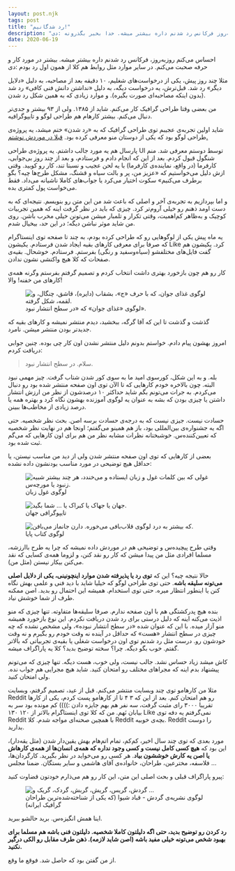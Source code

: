 ```yaml
---
layout: post.njk
tags: post
title: "رد شدگانیم!"
description: "روزبه‌روز فرکانس رد شدنم داره بیشتر میشه. خدا بخیر بگذرونه :دی"
date: 2020-06-19
---
```


احساس می‌کنم روزبه‌روز، فرکانس رد شدنم داره بیشتر میشه. بیشتر در مورد کار و حرفه صحبت می‌کنم. در سایر موارد مثل روابط هم کلا از همون اول رد بودم :دی

مثلا چند روز پیش، یکی از درخواست‌های شغلیم، ۱۰ دقیقه بعد از مصاحبه، به دلیل «دلایل دیگر» رد شد. قبل‌ترش، یه درخواست دیگه، به دلیل «نداشتن دانش فنی کافی» رد شد (بدون اینکه مصاحبه‌ای صورت بگیره). و موارد زیادی که به همین شکل رد شدن.

من بعضی وقتا طراحی گرافیک کار می‌کنم. شاید از ۱۳۸۵. ولی از ۹۳ بیشتر و جدی‌تر دنبال می‌کنم.
بیشتر کارهام هم طراحی لوگو و تایپوگرافیه.

شاید اولین تجربه‌ی عجیبم توی طراحی گرافیک که به «رد شدن» ختم میشد، یه پروژه‌ی طراحی لوگو بود که یکی از دوستان منو معرفی کرده بود.
<a href="/experience-1/">قبلا در موردش نوشتم.</a>

پارسال هم یه مورد جالب داشتم. یه پروژه‌ی طراحی UI توسط دوستم معرفی شد. منم شنگول قبول کردم. بعد از این که انجام دادم و فرستادم، و بعد از چند روز بی‌جوابی، کارفرما (در واقع، نماینده‌ی کارفرما) با یه لحن عجیب و نسبتا تند، کار رو کوبید. وقتی ازش دلیل می‌خواستیم که «عزیز من، پر و بالت سیاه و قشنگ، مشکل طرح‌ها چیه؟ بگو برطرف می‌کنیم» سکوت اختیار می‌کرد یا جواب‌های کاملا ناشیانه می‌داد. فقط می‌خواست پول کمتری بده.

و اما بپردازیم به تجربه‌ی آخر و اصلی که باعث شد من این متن رو بنویسم. نتیجه‌ای که به دست اومد ذهنم رو خیلی آروم‌تر کرد. چیزی که باید در نظر گرفت اینه که همین تجربیات کوچیک و به‌ظاهر کم‌اهمیت، وقتی تکرار و تلمبار میشن می‌تونن خیلی مخرب باشن. روی من شاید موثر نباشن دیگه؛ در این حد، بیخیال شدم.

یه ماه پیش یکی از لوگوهایی رو که طراحی کرده بودم، به چند تا صفحه توی اینستاگرام که صرفا برای معرفی کارهای بقیه ایجاد شدن فرستادم. یکیشون Like کرد. یکیشون هم گفت فایل‌های مختلفشو (سیاه‌وسفید و رنگی) بفرستم. فرستادم. خوشحال. بقیه‌ی صفحات که کلا هیچ واکنشی نشون ندادن.

کار رو هم چون بازخورد بهتری داشت انتخاب کردم و تصمیم گرفتم بفرستم وگرنه همه‌ی کارهای من خفنه! والا!

<figure>
<img src="{{ website.assetsPath }}/images/content/javan-foods-logo.png"
  alt="لوگوی غذای جوان، که با حرف «ج»، بشقاب (دایره)، قاشق، چنگال، و لقمه، شکل گرفته.">
<figcaption>
لوگوی «غذای جوان» که «در سطح انتشار نبود».
</figcaption>
</figure>

گذشت و گذشت تا این که آقا گرگه، ببخشید، دیدم منتشر نمیشه و کارهای بقیه که جدیدتر بودن منتشر میشن. نامرد.

امروز بهشون پیام دادم. خواستم بدونم دلیل منتشر نشدن اون کار چی بوده. چنین جوابی دریافت کردم:

> سلام. در سطح انتشار نبود.

بله. و به این شکل، کورسوی امید ما به سوی کور شدن شتاب گرفت. چیز مهمی نبود البته. چون بالاخره خودم کارهایی که تا الآن توی اون صفحه منتشر شده بود رو دنبال می‌کردم. به جرات می‌تونم بگم شاید حداکثر ۱۰ درصدشون از نظر من ارزش انتشار داشتن یا چیزی بودن که بشه به عنوان یه لوگوی آموزنده بهشون نگاه کرد و بهتره همه یا درصد زیادی از مخاطب‌ها ببینن.

حسادت نیست. جیزی نیست که به درجه‌ی حسادت برسه اصن. بحث نظر شخصیه. حتی اگه یه جشنواره‌ی بین‌المللی بود، باز هم همینو می‌گفتم؛ اونجا هم در نهایت نظر شخصیه که تعیین‌کننده‌س. خوشبختانه نظرات مشابه نظر من هم برای اون کارهایی که می‌گم ثبت شده بود.

بعضی از کارهایی که توی اون صفحه منتشر شدن ولی از دید من مناسب نیستن، یا حداقل هیچ توضیحی در مورد مناسب بودنشون داده نشده:

<figure>
<img src="{{ website.assetsPath }}/images/content/ghoole-zaban-by-mehdi-sadeghi-yekta.jpg"
  alt="غولی که بین کلمات غول و زبان ایستاده و می‌خندد، هر چند بیشتر شبیه زنبود یا مورچه‌س.">
<figcaption>
لوگوی غول زبان
</figcaption>
</figure>

<figure>
<img src="{{ website.assetsPath }}/images/content/jahan-by-mohammad-hasan-nematian.jpg"
  alt="جهان یا جهاک یا کبراک یا ... شما بگید.">
<figcaption>
تایپوگرافی جهان
</figcaption>
</figure>

<figure>
<img src="{{ website.assetsPath }}/images/content/paya-book-by-mahmood-karimpoor.jpg"
  alt="که بیشتر به درد لوگوی قلاب‌بافی می‌خوره. دارن جانماز می‌بافن.">
<figcaption>
لوگوی کتاب پایا
</figcaption>
</figure>

وقتی طرح پیچیده‌س و توضیحی هم در موردش داده نمیشه که چرا یه طرح باارزشه، مسلما افرادی مثل من پیدا میشن که کار رو نقد کنن، و لزوما همه‌ی کسایی که نقد می‌کنن بیکار نیستن (مثل من).

حالا نتیجه چیه؟ این که **توی رد یا پذیرفته شدن موارد اینچونینی، یکی از دلایل اصلی می‌تونه سلیقه باشه**. حتی توی طراحی لوگو که خیلیا شاید با دید فنی و علمی بهش نگاه کنن یا اینطور انتظار میره. حتی توی استخدام. همیشه این احتمال رو بدید. اصن ممکنه طرف از شما خوشش نیاد.

بنده هیچ پدرکشتگی هم با اون صفحه ندارم. صرفا سلیقه‌ها متفاوته. تنها چیزی که منو اذیت می‌کنه اینه که دلیل درستی برای رد شدن دریافت نکردم. این نوع بازخورد همیشه منو آزار میده. با این که عنوان شده «در سطح انتشار نبوده»، ولی مشخص نشده که چه چیزی در سطح انتشار «هست» که حداقل در آینده نه وقت خودم رو بگیرم و نه وقت خودشون رو. درست مثل رد شدنم توی اون درخواست شغلی یا بقیه‌ی تجربیاتی که بالاتر گفتم. خوب بگو دیگه. چرا؟ سخته توضیح بدید؟ کلا یه پاراگراف میشه.

کاش میشد زیاد حساس نشد. جالب نیست، ولی خوب، هست دیگه. تنها چیزی که می‌تونم پیشنهاد بدم اینه که مجراهای مختلف رو امتحان کنید. شاید هیچ مجرایی هم جواب نده. ولی امتحان کنید.

مثلا من کارهامو توی چند وبسایت منتشر می‌کنم. قبل از عید، تصمیم گرفتم، وبسایت Reddit رو هم امتحان کنم. بعد از این که ۳ ۴ تا از کارهامو پست کردم، یکی از کارها تقریبا ۳۰۰۰ رای مثبت گرفت، سه نفر هم بهم جایزه دادن :)))) کم مونده بود سر به بیابان نَهم. من که کلا توی اینستاگرام بالاتر از ۱۲۰ ۱۳۰ Like نمی‌گرفتم یه دفه توی Reddit با همچین صحنه‌ای مواجه شدم. کلا Reddit بچه‌ی خوبیه. Reddit را دوست بدارید.

مورد بعدی که توی چند سال اخیر، کم‌کم، تمام اتم‌هام بهش یقین‌دار شدن (مثل یقه‌دار)، این بود که **هیچ کسی کامل نیست و کسی وجود نداره که همه‌ی انسان‌ها از همه‌ی کارهاش یا اصن یه کارش خوششون بیاد**. هر کسی رو می‌خواید در نظر بگیرید. کارگردان‌ها، فلاسفه، مخترعین، طراحان، خانواده‌ی آقای هاشمی و سایر بستگان. ضمنا مجلس ...

پیرو پاراگراف قبلی و بحث اصلی این متن، این کار رو هم می‌ذارم خودتون قضاوت کنید:

<figure>
<img src="{{ website.assetsPath }}/images/content/gardesh-by-ghobad-shiva.jpg"
  alt="گردش، گریس، گریش، گربش، گردک، گریک و ...">
<figcaption>
لوگوی نشریه‌ی گردش - قباد شیوا (که یکی از شناخته‌شده‌ترین طراحان گرافیک ایرانه)
</figcaption>
</figure>

اینا همش انگیزه‌س. برید حالشو ببرید.

**رد کردن رو توضیح بدید، حتی اگه دلیلتون کاملا شخصیه. دلیلتون فنی باشه هم مسلما برای بهبود شخص می‌تونه خیلی مفید باشه (اصن شاید لازمه). ذهن طرف مقابل رو الکی درگیر نکنید.**

از من گفتن بود که حاصل شد. فوقع ما وقع.